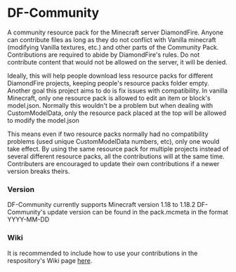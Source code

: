 # DF-Community
A community resource pack for the Minecraft server DiamondFire.
Anyone can contribute files as long as they do not conflict with Vanilla minecraft (modifying Vanilla textures, etc.) and other parts of the Community Pack.
Contributions are required to abide by DiamondFire's rules. Do not contribute content that would not be allowed on the server, it will be denied.

Ideally, this will help people download less resource packs for different DiamondFire projects, keeping people's resource packs folder empty.
Another goal this project aims to do is fix issues with compatibility.
In vanilla Minecraft, only one resource pack is allowed to edit an item or block's model.json. Normally this wouldn't be a problem but when dealing with CustomModelData, only the resource pack placed at the top will be allowed to modify the model.json

This means even if two resource packs normally had no compatibility problems (used unique CustomModelData numbers, etc), only one would take effect. By using the same resource pack for multiple projects instead of several different resource packs, all the contributions will at the same time.
Contributers are encouraged to update their own contributions if a newer version breaks theirs.

### Version
DF-Community currently supports Minecraft version 1.18 to 1.18.2
DF-Community's update version can be found in the pack.mcmeta in the format YYYY-MM-DD
### Wiki
It is recommended to include how to use your contributions in the respository's Wiki page [here](https://github.com/Shiverdog/DF-Community/wiki/).
